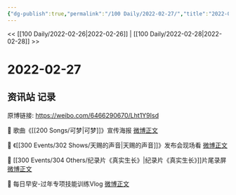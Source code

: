 ```yaml
---
{"dg-publish":true,"permalink":"/100 Daily/2022-02-27/","title":"2022-02-27","created":"2022-12-22T15:32:27.000+08:00","updated":"2023-01-09T17:24:41.455+08:00"}
---
```



<< [[100 Daily/2022-02-26\|2022-02-26]] | [[100 Daily/2022-02-28\|2022-02-28]] >>

# 2022-02-27

## 资讯站 记录

原博链接: https://weibo.com/6466290670/Lht1Y9Isd

💫 歌曲《[[200 Songs/可梦\|可梦]]》宣传海报 [微博正文](https://m.weibo.cn/6466290670/4741559658483645)

💫 《[[300 Events/302 Shows/天赐的声音\|天赐的声音]]》发布会现场看 [微博正文](https://m.weibo.cn/6466290670/4741624502946199)

💫 [[300 Events/304 Others/纪录片《真实生长》\|纪录片《真实生长》]]片尾录屏 [微博正文](https://m.weibo.cn/6466290670/4741630504469711)

💫 每日早安-过年专项技能训练Vlog [微博正文](https://m.weibo.cn/6466290670/4741402028937496)
